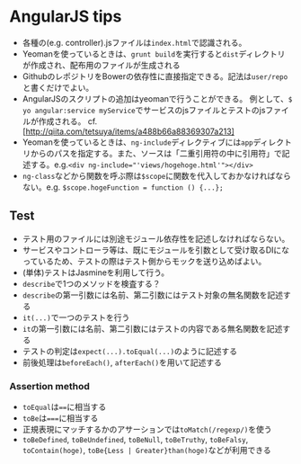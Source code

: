# AngularJS tips
* 各種の(e.g. controller).jsファイルは`index.html`で認識される。
* Yeomanを使っているときは、`grunt build`を実行すると`dist`ディレクトリが作成され、配布用のファイルが生成される
* GithubのレポジトリをBowerの依存性に直接指定できる。記法は`user/repo`と書くだけでよい。
* AngularJSのスクリプトの追加はyeomanで行うことができる。
    例として、`$ yo angular:service myService`でサービスのjsファイルとテストのjsファイルが作成される。
    cf. [http://qiita.com/tetsuya/items/a488b66a88369307a213]
* Yeomanを使っているときは、`ng-include`ディレクティブには`app`ディレクトリからのパスを指定する。また、ソースは「二重引用符の中に引用符」で記述する。e.g.`<div ng-include="'views/hogehoge.html'"></div>`
* `ng-class`などから関数を呼ぶ際は`$scope`に関数を代入しておかなければならない。e.g. `$scope.hogeFunction = function () {...};`

## Test
* テスト用のファイルには別途モジュール依存性を記述しなければならない。
* サービスやコントローラ等は、既にモジュールを引数として受け取るDIになっているため、テストの際はテスト側からモックを送り込めばよい。
* (単体)テストはJasmineを利用して行う。
* `describe`で1つのメソッドを検査する？
* `describe`の第一引数には名前、第二引数にはテスト対象の無名関数を記述する
* `it(...)`で一つのテストを行う
* `it`の第一引数には名前、第二引数にはテストの内容である無名関数を記述する
* テストの判定は`expect(...).toEqual(...)`のように記述する
* 前後処理は`beforeEach()`, `afterEach()`を用いて記述する

### Assertion method
* `toEqual`は`==`に相当する
* `toBe`は`===`に相当する
* 正規表現にマッチするかのアサーションでは`toMatch(/regexp/)`を使う
* `toBeDefined`, `toBeUndefined`, `toBeNull`, `toBeTruthy`, `toBeFalsy`, `toContain(hoge)`, `toBe{Less | Greater}than(hoge)`などが利用できる
